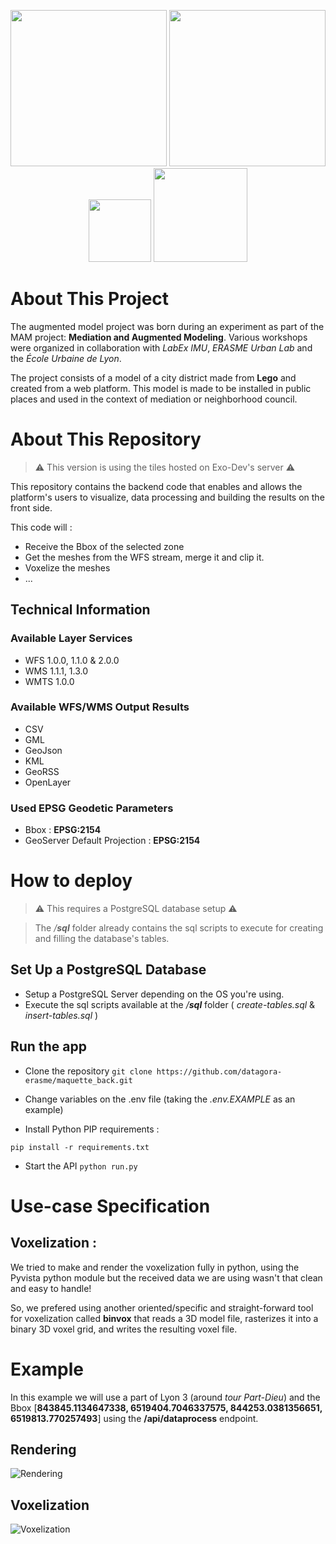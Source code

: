 <p align="center">
    <img src="https://upload.wikimedia.org/wikipedia/fr/thumb/b/b8/Logo_M%C3%A9tropole_Lyon_-_2022.svg/1200px-Logo_M%C3%A9tropole_Lyon_-_2022.svg.png" width="250">
    <img src="https://upload.wikimedia.org/wikipedia/fr/7/77/Logo_Universit%C3%A9_de_Lyon.png" width="250">
    <img src="https://images.exo-dev.fr/Logo_DatAgora.png" width="100">
    <img src="https://images.exo-dev.fr/white_creation_exo_dev.png" width="150">
</p>

# About This Project
The augmented model project was born during an experiment as part of the MAM project: **Mediation and Augmented Modeling**. Various workshops were organized in collaboration with *LabEx IMU*, *ERASME Urban Lab* and the *École Urbaine de Lyon*.

The project consists of a model of a city district made from **Lego** and created from a web platform. This model is made to be installed in public places and used in the context of mediation or neighborhood council.

# About This Repository 
> :warning: This version is using the tiles hosted on Exo-Dev's server :warning:

This repository contains the backend code that enables and allows the platform's users to visualize, data processing and building the results on the front side.

This code will : 
* Receive the Bbox of the selected zone
* Get the meshes from the WFS stream, merge it and clip it.
* Voxelize the meshes 
* ...

## Technical Information

### Available Layer Services 

* WFS 1.0.0, 1.1.0 & 2.0.0
* WMS 1.1.1, 1.3.0
* WMTS 1.0.0

### Available WFS/WMS Output Results 

* CSV
* GML
* GeoJson
* KML 
* GeoRSS
* OpenLayer

### Used EPSG Geodetic Parameters 

* Bbox : **EPSG:2154**
* GeoServer Default Projection : **EPSG:2154**

# How to deploy 
> :warning: This requires a PostgreSQL database setup :warning:

> The */**sql*** folder already contains the sql scripts to execute for creating and filling the database's tables.

## Set Up a PostgreSQL Database 

* Setup a PostgreSQL Server depending on the OS you're using.
* Execute the sql scripts available at the */**sql*** folder ( *create-tables.sql* & *insert-tables.sql* )

## Run the app

* Clone the repository 
`
git clone https://github.com/datagora-erasme/maquette_back.git
`

* Change variables on the .env file (taking the *.env.EXAMPLE* as an example)

* Install Python PIP requirements :

```
pip install -r requirements.txt
```

* Start the API 
`
python run.py
`
# Use-case Specification 

## Voxelization :

We tried to make and render the voxelization fully in python, using the Pyvista python module but the received data we are using wasn't that clean and easy to handle!

So, we prefered using another oriented/specific and straight-forward tool for voxelization called **binvox** that reads a 3D model file, rasterizes it into a binary 3D voxel grid, and writes the resulting voxel file.

# Example 
In this example we will use a part of Lyon 3 (around *tour Part-Dieu*) and the Bbox [**843845.1134647338, 6519404.7046337575, 844253.0381356651, 6519813.770257493**] using the **/api/dataprocess** endpoint.

## Rendering

![Rendering](https://i.imgur.com/mE7CjVx.png)

## Voxelization

![Voxelization](https://i.imgur.com/WvmBza7.png)